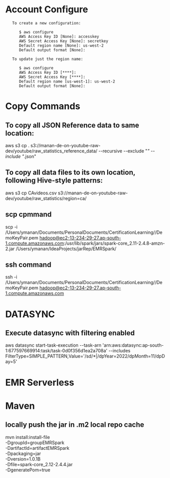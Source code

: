 # Account Configure 
       To create a new configuration:

          $ aws configure
          AWS Access Key ID [None]: accesskey
          AWS Secret Access Key [None]: secretkey
          Default region name [None]: us-west-2
          Default output format [None]:

       To update just the region name:

          $ aws configure
          AWS Access Key ID [****]:
          AWS Secret Access Key [****]:
          Default region name [us-west-1]: us-west-2
          Default output format [None]:


# Copy Commands
## To copy all JSON Reference data to same location:
aws s3 cp . s3://manan-de-on-youtube-raw-dev/youtube/raw_statistics_reference_data/ --recursive --exclude "*" --include "*.json"

## To copy all data files to its own location, following Hive-style patterns:
aws s3 cp CAvideos.csv s3://manan-de-on-youtube-raw-dev/youtube/raw_statistics/region=ca/

## scp cpmmand 
scp -i /Users/ymanan/Documents/PersonalDocuments/CertificationLearning//DemoKeyPair.pem hadoop@ec2-13-234-29-27.ap-south-1.compute.amazonaws.com:/usr/lib/spark/jars/spark-core_2.11-2.4.8-amzn-2.jar /Users/ymanan/IdeaProjects/jarRep/EMRSpark/

## ssh command 
ssh -i /Users/ymanan/Documents/PersonalDocuments/CertificationLearning//DemoKeyPair.pem hadoop@ec2-13-234-29-27.ap-south-1.compute.amazonaws.com


#  DATASYNC
## Execute datasync with filtering enabled 
aws datasync start-task-execution --task-arn 'arn:aws:datasync:ap-south-1:677597669914:task/task-0d0f356d1ea2a708a' --includes FilterType=SIMPLE_PATTERN,Value='/sd/*|/dpYear=2022/dpMonth=11/dpDay=5'

# EMR Serverless

# Maven 
## locally push the jar in .m2 local repo cache
mvn install:install-file \
-DgroupId=groupEMRSpark \
-DartifactId=artifactEMRSpark \
-Dpackaging=jar \
-Dversion=1.0.1B \
-Dfile=spark-core_2.12-2.4.4.jar \
-DgeneratePom=true

